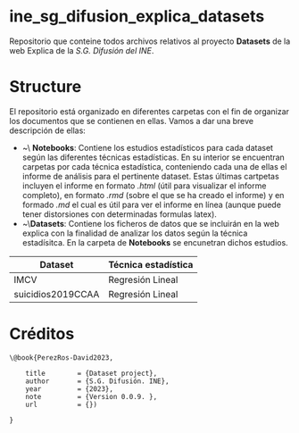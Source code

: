# ine_sg_difusion_explica_datasets

Repositorio que conteine todos archivos relativos al proyecto **Datasets** de la web Explica de la *S.G. Difusión del INE*.

# Structure

El repositorio está organizado en diferentes carpetas con el fin de organizar los documentos que se contienen en ellas. Vamos a dar una breve descripción de ellas:

-   \~\\ **Notebooks**: Contiene los estudios estadísticos para cada dataset según las diferentes técnicas estadísticas. En su interior se encuentran carpetas por cada técnica estadística, conteniendo cada una de ellas el informe de análisis para el pertinente dataset. Estas últimas cartpetas incluyen el informe en formato *.html* (útil para visualizar el informe completo), en formato *.rmd* (sobre el que se ha creado el informe) y en formado *.md* el cual es útil para ver el informe en línea (aunque puede tener distorsiones con determinadas formulas latex). 
-   \~\\**Datasets**: Contiene los ficheros de datos que se incluirán en la web explica con la finalidad de analizar los datos según la técnica estadísitca. En la carpeta de **Notebooks** se encunetran dichos estudios.

| Dataset           | Técnica estadística |
|-------------------|---------------------|
| IMCV              | Regresión Lineal    |
| suicidios2019CCAA | Regresión Lineal    |

# Créditos

```
\@book{PerezRos-David2023,

    title        = {Dataset project},
    author       = {S.G. Difusión. INE},
    year         = {2023},
    note         = {Version 0.0.9. },
    url          = {})

}
```
